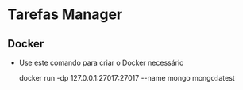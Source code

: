 # Tarefas Manager

## Docker

- Use este comando para criar o Docker necessário

    docker run -dp 127.0.0.1:27017:27017 --name mongo mongo:latest


